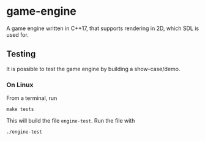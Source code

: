 # game-engine

A game engine written in C++17, that supports rendering in 2D, which SDL is used for.

## Testing

It is possible to test the game engine by building a show-case/demo.

### On Linux

From a terminal, run

```
make tests
```

This will build the file `engine-test`. Run the file with

```
./engine-test
```


